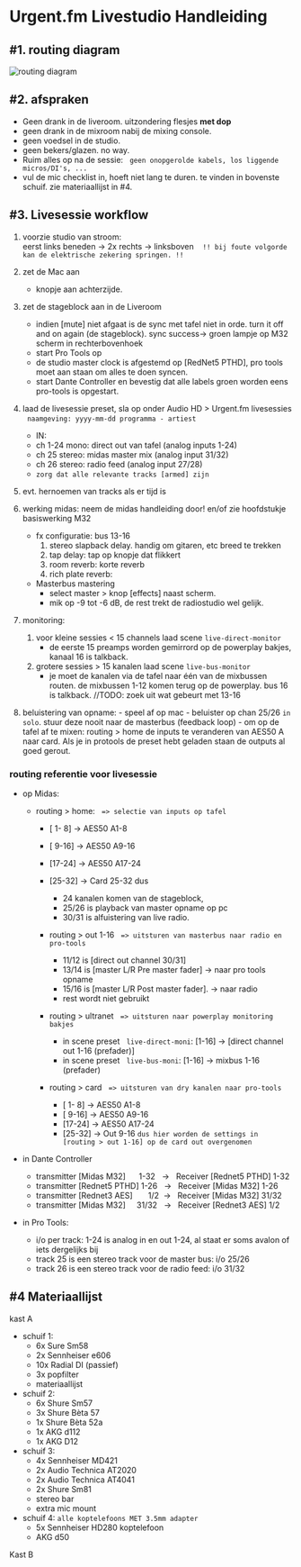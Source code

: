 # Urgent.fm Livestudio Handleiding
## #1. routing diagram

![routing diagram](https://i.imgur.com/eD0j5Xl.png)

## #2. afspraken

- Geen drank in de liveroom. uitzondering flesjes **met dop**
- geen drank in de mixroom nabij de mixing console.
- geen voedsel in de studio.
- geen bekers/glazen. no way.
- Ruim alles op na de sessie: &nbsp;&nbsp;`geen onopgerolde kabels, los liggende micros/DI's, ...`
- vul de mic checklist in, hoeft niet lang te duren. te vinden in bovenste schuif. zie materiaallijst in #4.

## #3. Livesessie workflow

1. voorzie studio van stroom: <br/>
    eerst links beneden -> 2x rechts -> linksboven
&nbsp;&nbsp; `!! bij foute volgorde kan de elektrische zekering springen. !!`

1. zet de Mac aan
    - knopje aan achterzijde.
1. zet de stageblock aan in de Liveroom

    - indien [mute] niet afgaat is de sync met tafel niet in orde. turn it off and on again (de stageblock). sync success-> groen lampje op M32 scherm in rechterbovenhoek
    - start Pro Tools op
    - de studio master clock is afgestemd op [RedNet5 PTHD], pro tools moet aan staan om alles te doen syncen.
    - start Dante Controller en bevestig dat alle labels groen worden eens pro-tools is opgestart.
1. laad de livesessie preset, sla op onder Audio HD > Urgent.fm livesessies  
&nbsp; `naamgeving: yyyy-mm-dd programma - artiest`

    - IN:
    - ch 1-24 mono: direct out van tafel (analog inputs 1-24)
    - ch 25 stereo: midas master mix (analog input 31/32)
    - ch 26 stereo: radio feed (analog input 27/28)
    - `zorg dat alle relevante tracks [armed] zijn`

1. evt. hernoemen van tracks als er tijd is
1. werking midas: neem de midas handleiding door! en/of zie hoofdstukje basiswerking M32
    - fx configuratie: bus 13-16
      1. stereo slapback delay. handig om gitaren, etc breed te trekken
      1. tap delay: tap op knopje dat flikkert
      1. room reverb: korte reverb
      1. rich plate reverb:
    - Masterbus mastering
        - select master > knop [effects] naast scherm.
        - mik op -9 tot -6 dB, de rest trekt de radiostudio wel gelijk.
1. monitoring:
    1. voor kleine sessies < 15 channels laad scene `live-direct-monitor`
        - de eerste 15 preamps worden gemirrord op de powerplay bakjes, kanaal 16 is talkback.
    1. grotere sessies > 15 kanalen laad scene `live-bus-monitor`
        - je moet de kanalen via de tafel naar één van de mixbussen routen. de mixbussen 1-12 komen terug op de powerplay. bus 16 is talkback. //TODO: zoek uit wat gebeurt met 13-16
1. beluistering van opname:
        - speel af op mac
        - beluister op chan 25/26 `in solo`. stuur deze nooit naar de masterbus (feedback loop)
        - om op de tafel af te mixen: routing > home de inputs te veranderen van AES50 A naar card. Als je in protools de preset hebt geladen staan de outputs al goed gerout.

### routing referentie voor livesessie

- op Midas:

  - routing > home: &nbsp;&nbsp;`=> selectie van inputs op tafel`

    - [ 1- 8] -> AES50 A1-8
    - [ 9-16] -> AES50 A9-16
    - [17-24] -> AES50 A17-24
    - [25-32] -> Card 25-32
        dus

      - 24    kanalen komen van de stageblock,
      - 25/26 is playback van master opname op pc
      - 30/31 is alfuistering van live radio.
    - routing > out 1-16 &nbsp;&nbsp;`=> uitsturen van masterbus naar radio en pro-tools`
        - 11/12 is [direct out channel 30/31]
        - 13/14 is [master L/R Pre master fader] -> naar pro tools opname
        - 15/16 is [master L/R Post master fader]. -> naar radio
        - rest wordt niet gebruikt
    - routing > ultranet &nbsp;&nbsp;`=> uitsturen naar powerplay monitoring bakjes`
        - in scene preset  &nbsp;&nbsp;`live-direct-moni`: [1-16] -> [direct channel out 1-16 (prefader)]
        - in scene preset  &nbsp;&nbsp;`live-bus-moni`: [1-16] -> mixbus 1-16 (prefader)
    - routing > card &nbsp;&nbsp;`=> uitsturen van dry kanalen naar pro-tools`
        - [ 1- 8] -> AES50 A1-8
        - [ 9-16] -> AES50 A9-16
        - [17-24] -> AES50 A17-24
        - [25-32] -> Out 9-16 `dus hier worden de settings in [routing > out 1-16] op de card out overgenomen`
- in Dante Controller
    - transmitter [Midas M32] &nbsp;&nbsp;&nbsp;&nbsp; 1-32 &nbsp; -> &nbsp; Receiver [Rednet5 PTHD] 1-32
    - transmitter [Rednet5 PTHD]                       1-26 &nbsp; -> &nbsp; Receiver [Midas M32] 1-26
    - transmitter [Rednet3 AES] &nbsp;&nbsp;&nbsp;&nbsp;&nbsp; 1/2 &nbsp;-> &nbsp; Receiver [Midas M32] 31/32
    - transmitter [Midas M32] &nbsp; &nbsp;&nbsp;31/32 &nbsp; -> &nbsp; Receiver [Rednet3 AES] 1/2
- in Pro Tools:
    - i/o per track: 1-24 is analog in en out 1-24, al staat er soms avalon of iets dergelijks bij
    - track 25 is een stereo track voor de master bus: i/o 25/26
    - track 26 is een stereo track voor de radio feed: i/o 31/32

## #4 Materiaallijst

kast A

- schuif 1:
  - 6x Sure Sm58
  - 2x Sennheiser e606
  - 10x Radial DI (passief)
  - 3x popfilter
  - materiaallijst
- schuif 2:
  - 6x Shure Sm57
  - 3x Shure Bèta 57
  - 1x Shure Bèta 52a
  - 1x AKG d112
  - 1x AKG D12
- schuif 3:
  - 4x Sennheiser MD421
  - 2x Audio Technica AT2020
  - 2x Audio Technica AT4041
  - 2x Shure Sm81
  - stereo bar
  - extra mic mount
- schuif 4: `alle koptelefoons MET 3.5mm adapter`
  - 5x Sennheiser HD280 koptelefoon
  - AKG d50

Kast B